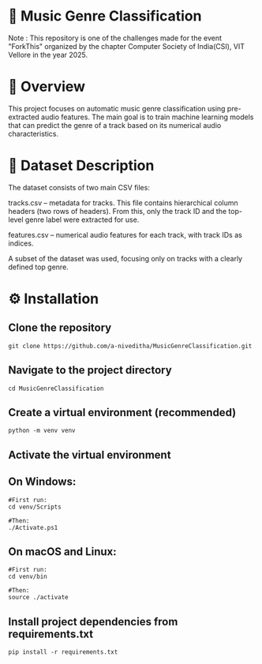 # 🎵 Music Genre Classification

Note : This repository is one of the challenges made for the event "ForkThis" organized by the chapter Computer Society of India(CSI), VIT Vellore in the year 2025.
# 📌 Overview

This project focuses on automatic music genre classification using pre-extracted audio features. The main goal is to train machine learning models that can predict the genre of a track based on its numerical audio characteristics.

# 📂 Dataset Description

The dataset consists of two main CSV files:

tracks.csv – metadata for tracks. This file contains hierarchical column headers (two rows of headers). From this, only the track ID and the top-level genre label were extracted for use.

features.csv – numerical audio features for each track, with track IDs as indices.

A subset of the dataset was used, focusing only on tracks with a clearly defined top genre.

# ⚙️ Installation

## Clone the repository
```
git clone https://github.com/a-niveditha/MusicGenreClassification.git
```

## Navigate to the project directory
```
cd MusicGenreClassification
```

## Create a virtual environment (recommended)
```
python -m venv venv
```

## Activate the virtual environment
## On Windows:
```
#First run:
cd venv/Scripts

#Then:
./Activate.ps1
```

## On macOS and Linux:
```
#First run:
cd venv/bin

#Then:
source ./activate
```

## Install project dependencies from requirements.txt
```
pip install -r requirements.txt
```

